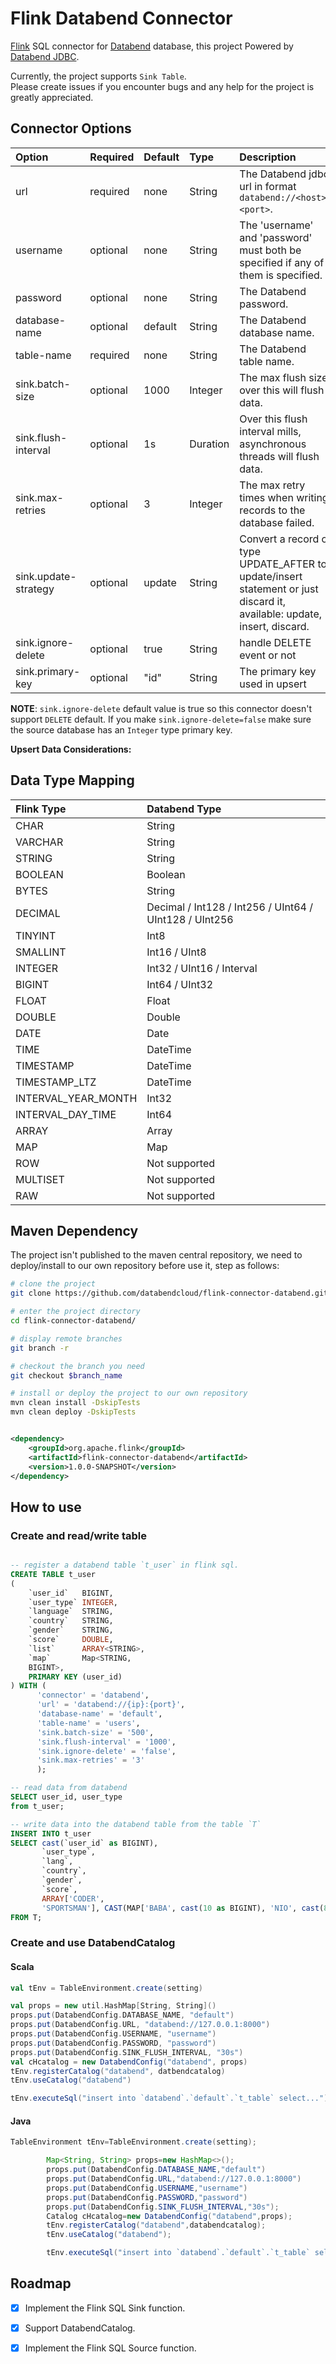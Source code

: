 # Flink Databend Connector

[Flink](https://github.com/apache/flink) SQL connector
for [Databend](https://github.com/datafuselabs/databend) database, this project Powered
by [Databend JDBC](https://github.com/databendcloud/databend-jdbc).

Currently, the project supports `Sink Table`.  
Please create issues if you encounter bugs and any help for the project is greatly appreciated.

## Connector Options

| Option               | Required | Default | Type     | Description                                                                                                              |
|:---------------------|:---------|:--------|:---------|:-------------------------------------------------------------------------------------------------------------------------|
| url                  | required | none    | String   | The Databend jdbc url in format `databend://<host>:<port>`.                                                              |
| username             | optional | none    | String   | The 'username' and 'password' must both be specified if any of them is specified.                                        |
| password             | optional | none    | String   | The Databend password.                                                                                                   |
| database-name        | optional | default | String   | The Databend database name.                                                                                              |
| table-name           | required | none    | String   | The Databend table name.                                                                                                 |
| sink.batch-size      | optional | 1000    | Integer  | The max flush size, over this will flush data.                                                                           |
| sink.flush-interval  | optional | 1s      | Duration | Over this flush interval mills, asynchronous threads will flush data.                                                    |
| sink.max-retries     | optional | 3       | Integer  | The max retry times when writing records to the database failed.                                                         |
| sink.update-strategy | optional | update  | String   | Convert a record of type UPDATE_AFTER to update/insert statement or just discard it, available: update, insert, discard. |
| sink.ignore-delete   | optional | true    | String   | handle DELETE event or not                                                                                               |
| sink.primary-key     | optional | "id"    | String   | The primary key used in upsert                                                                                           |

**NOTE**: `sink.ignore-delete` default value is true so this connector doesn't support `DELETE` default. If you make `sink.ignore-delete=false` make sure the source database has an `Integer` type primary key.

**Upsert Data Considerations:**

## Data Type Mapping

| Flink Type          | Databend Type                                          |
|:--------------------|:-------------------------------------------------------|
| CHAR                | String                                                 |
| VARCHAR             | String                                                 |
| STRING              | String                                                 |
| BOOLEAN             | Boolean                                                |
| BYTES               | String                                                 |
| DECIMAL             | Decimal / Int128 / Int256 / UInt64 / UInt128 / UInt256 |
| TINYINT             | Int8                                                   |
| SMALLINT            | Int16 / UInt8                                          |
| INTEGER             | Int32 / UInt16 / Interval                              |
| BIGINT              | Int64 / UInt32                                         |
| FLOAT               | Float                                                  |
| DOUBLE              | Double                                                 |
| DATE                | Date                                                   |
| TIME                | DateTime                                               |
| TIMESTAMP           | DateTime                                               |
| TIMESTAMP_LTZ       | DateTime                                               |
| INTERVAL_YEAR_MONTH | Int32                                                  |
| INTERVAL_DAY_TIME   | Int64                                                  |
| ARRAY               | Array                                                  |
| MAP                 | Map                                                    |
| ROW                 | Not supported                                          |
| MULTISET            | Not supported                                          |
| RAW                 | Not supported                                          |

## Maven Dependency

The project isn't published to the maven central repository, we need to deploy/install to our own
repository before use it, step as follows:

```bash
# clone the project
git clone https://github.com/databendcloud/flink-connector-databend.git

# enter the project directory
cd flink-connector-databend/

# display remote branches
git branch -r

# checkout the branch you need
git checkout $branch_name

# install or deploy the project to our own repository
mvn clean install -DskipTests
mvn clean deploy -DskipTests
```

```xml

<dependency>
    <groupId>org.apache.flink</groupId>
    <artifactId>flink-connector-databend</artifactId>
    <version>1.0.0-SNAPSHOT</version>
</dependency>
```

## How to use

### Create and read/write table

```SQL

-- register a databend table `t_user` in flink sql.
CREATE TABLE t_user
(
    `user_id`   BIGINT,
    `user_type` INTEGER,
    `language`  STRING,
    `country`   STRING,
    `gender`    STRING,
    `score`     DOUBLE,
    `list`      ARRAY<STRING>,
    `map`       Map<STRING,
    BIGINT>,
    PRIMARY KEY (user_id)
) WITH (
      'connector' = 'databend',
      'url' = 'databend://{ip}:{port}',
      'database-name' = 'default',
      'table-name' = 'users',
      'sink.batch-size' = '500',
      'sink.flush-interval' = '1000',
      'sink.ignore-delete' = 'false',
      'sink.max-retries' = '3'
      );

-- read data from databend 
SELECT user_id, user_type
from t_user;

-- write data into the databend table from the table `T`
INSERT INTO t_user
SELECT cast(`user_id` as BIGINT),
       `user_type`,
       `lang`,
       `country`,
       `gender`,
       `score`,
       ARRAY['CODER',
       'SPORTSMAN'], CAST(MAP['BABA', cast(10 as BIGINT), 'NIO', cast(8 as BIGINT)] AS MAP<STRING, BIGINT>)
FROM T;

```

### Create and use DatabendCatalog

#### Scala

```scala
val tEnv = TableEnvironment.create(setting)

val props = new util.HashMap[String, String]()
props.put(DatabendConfig.DATABASE_NAME, "default")
props.put(DatabendConfig.URL, "databend://127.0.0.1:8000")
props.put(DatabendConfig.USERNAME, "username")
props.put(DatabendConfig.PASSWORD, "password")
props.put(DatabendConfig.SINK_FLUSH_INTERVAL, "30s")
val cHcatalog = new DatabendConfig("databend", props)
tEnv.registerCatalog("databend", datbendcatalog)
tEnv.useCatalog("databend")

tEnv.executeSql("insert into `databend`.`default`.`t_table` select...");
```

#### Java

```java
TableEnvironment tEnv=TableEnvironment.create(setting);

        Map<String, String> props=new HashMap<>();
        props.put(DatabendConfig.DATABASE_NAME,"default")
        props.put(DatabendConfig.URL,"databend://127.0.0.1:8000")
        props.put(DatabendConfig.USERNAME,"username")
        props.put(DatabendConfig.PASSWORD,"password")
        props.put(DatabendConfig.SINK_FLUSH_INTERVAL,"30s");
        Catalog cHcatalog=new DatabendConfig("databend",props);
        tEnv.registerCatalog("databend",databendcatalog);
        tEnv.useCatalog("databend");

        tEnv.executeSql("insert into `databend`.`default`.`t_table` select...");
```

## Roadmap

- [x] Implement the Flink SQL Sink function.
- [x] Support DatabendCatalog.
- [x] Implement the Flink SQL Source function.

